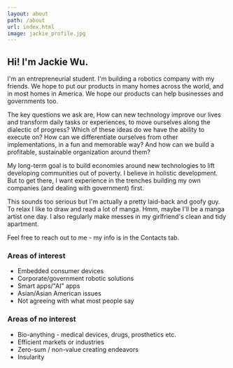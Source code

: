 ```yaml
---
layout: about
path: /about
url: index.html
image: jackie_profile.jpg
---
```


## Hi! I'm Jackie Wu.
I'm an entrepreneurial student. I'm building a robotics company with my friends. We hope to put our products in many homes across the world, and in most homes in America. We hope our products can help businesses and governments too.

The key questions we ask are, How can new technology improve our lives and transform daily tasks or experiences, to move ourselves along the dialectic of progress? Which of these ideas do we have the ability to execute on? How can we differentiate ourselves from other implementations, in a fun and memorable way? And how can we build a profitable, sustainable organization around them?

My long-term goal is to build economies around new technologies to lift developing communities out of poverty. I believe in holistic development. But to get there, I want experience in the trenches building my own companies (and dealing with government) first.

This sounds too serious but I'm actually a pretty laid-back and goofy guy. To relax I like to draw and read a lot of manga. Hmm, maybe I'll be a manga artist one day. I also regularly make messes in my girlfriend's clean and tidy apartment.

Feel free to reach out to me - my info is in the Contacts tab.

### Areas of interest
* Embedded consumer devices
* Corporate/government robotic solutions
* Smart apps/"AI" apps
* Asian/Asian American issues
* Not agreeing with what most people say

### Areas of no interest
* Bio-anything - medical devices, drugs, prosthetics etc.
* Efficient markets or industries
* Zero-sum / non-value creating endeavors
* Insularity

